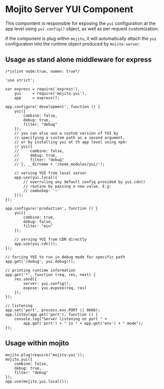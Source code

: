# Mojito Server YUI Component

This compontent is responsible for exposing the
`yui` configuration at the app level using
`yui.config()` object, as well as per request
customization.

If the component is plug within `mojito`, it will
automatically attach the `yui` configuration
into the runtime object produced by `mojito-server`.

## Usage as stand alone middleware for express

```
/*jslint node:true, nomen: true*/

'use strict';

var express = require('express'),
    yui     = require('mojito-yui'),
    app     = express();

app.configure('development', function () {
    yui({
        combine: false,
        debug: true,
        filter: "debug"
    });
    // you can also use a custom version of YUI by
    // specifying a custom path as a second argument,
    // or by installing yui at th app level using npm:
    // yui({
    //     combine: false,
    //     debug: true,
    //     filter: "debug"
    // }, __dirname + '/node_modules/yui/');

    // serving YUI from local server
    app.use(yui.local({
        // overruling any default config provided by yui.cdn()
        // routine by passing a new value. E.g:
        // comboSep: '~'
    }));
});

app.configure('production', function () {
    yui({
        combine: true,
        debug: false,
        filter: "min"
    });

    // serving YUI from CDN directly
    app.use(yui.cdn());
});

// forcing YUI to run in debug mode for specific path
app.get('/debug', yui.debug());

// printing runtime information
app.get('*', function (req, res, next) {
    res.send({
        server: yui.config(),
        expose: yui.expose(req, res)
    });
});

// listening
app.set('port', process.env.PORT || 8666);
app.listen(app.get('port'), function () {
    console.log("Server listening on port " +
        app.get('port') + " in " + app.get('env') + " mode");
});
```

## Usage within mojito

```
mojito.plug(require('mojito-yui'));
mojito.yui({
    combine: false,
    debug: true,
    filter: "debug"
});
app.use(mojito.yui.local());
```